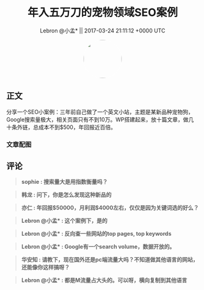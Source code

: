 <h1 align="center">年入五万刀的宠物领域SEO案例</h1>




<p align="center">
    <a>Lebron @小孟* || 2017-03-24 21:11:12 &#43;0000 UTC</a>
</p>

<div align="center">
    <img src="https://images.zsxq.com/FvVSk-KT5HvTxhm4QAxwbzW_ODax?e=1590940799&amp;token=kIxbL07-8jAj8w1n4s9zv64FuZZNEATmlU_Vm6zD:fSxi9OZpc2ERffFCyoYMS4Hla_E=" width="100" height="100" style="border:1px solid;border-radius:50%; color:#ffffff"/>
</div>




## 正文

<div>
分享一个SEO小案例：三年前自己做了一个英文小站，主题是某新品种宠物狗，Google搜索量极大，相关页面只有不到10万。WP搭建起来，放十篇文章，做几十条外链，总成本不到$500，年回报近百倍。
</div>

### 文章配图

<div class="image" align="center">

</div>


## 评论

<div align="left">
<div>

<blockquote >
<span> <strong>sophie : 搜索量大是用指数衡量吗？ </strong></span>
</blockquote>

<blockquote >
<span> <strong>韩龙 : 问下，你是怎么发现这种新品的 </strong></span>
</blockquote>

<blockquote >
<span> <strong>亦仁 : 年回报$50000，月利润$4000左右，仅仅是因为关键词选的好么？ </strong></span>
</blockquote>

<blockquote >
<span> <strong>Lebron @小孟* : 这个案例下，是的 </strong></span>
</blockquote>

<blockquote >
<span> <strong>Lebron @小孟* : 反向查一些网站的top pages, top keywords </strong></span>
</blockquote>

<blockquote >
<span> <strong>Lebron @小孟* : Google有一个search volume，数据开放的。 </strong></span>
</blockquote>

<blockquote >
<span> <strong>华安知 : 请教下，现在国外还是pc端流量大吗？不知道做其他语言的网站，还能像你这样搞呀？ </strong></span>
</blockquote>

<blockquote >
<span> <strong>Lebron @小孟* : 都是M流量占大头的。可以呀，横向复制到其他语言 </strong></span>
</blockquote>

</div>
</div>